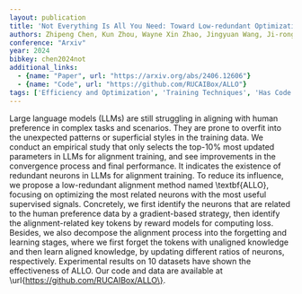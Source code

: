 ```yaml
---
layout: publication
title: 'Not Everything Is All You Need: Toward Low-redundant Optimization For Large Language Model Alignment'
authors: Zhipeng Chen, Kun Zhou, Wayne Xin Zhao, Jingyuan Wang, Ji-rong Wen
conference: "Arxiv"
year: 2024
bibkey: chen2024not
additional_links:
  - {name: "Paper", url: "https://arxiv.org/abs/2406.12606"}
  - {name: "Code", url: "https://github.com/RUCAIBox/ALLO"}
tags: ['Efficiency and Optimization', 'Training Techniques', 'Has Code', 'Reinforcement Learning']
---
```

Large language models (LLMs) are still struggling in aligning with human
preference in complex tasks and scenarios. They are prone to overfit into the
unexpected patterns or superficial styles in the training data. We conduct an
empirical study that only selects the top-10% most updated parameters in LLMs
for alignment training, and see improvements in the convergence process and
final performance. It indicates the existence of redundant neurons in LLMs for
alignment training. To reduce its influence, we propose a low-redundant
alignment method named \textbf\{ALLO\}, focusing on optimizing the most related
neurons with the most useful supervised signals. Concretely, we first identify
the neurons that are related to the human preference data by a gradient-based
strategy, then identify the alignment-related key tokens by reward models for
computing loss. Besides, we also decompose the alignment process into the
forgetting and learning stages, where we first forget the tokens with unaligned
knowledge and then learn aligned knowledge, by updating different ratios of
neurons, respectively. Experimental results on 10 datasets have shown the
effectiveness of ALLO. Our code and data are available at
\url\{https://github.com/RUCAIBox/ALLO\}.
